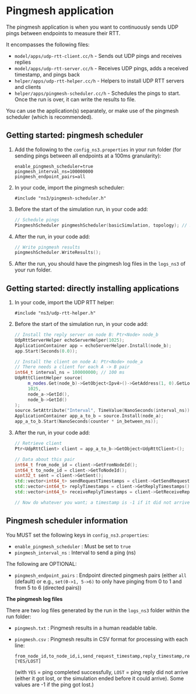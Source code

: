 # Pingmesh application

The pingmesh application is when you want to continuously sends UDP pings between endpoints to measure their RTT. 

It encompasses the following files:

* `model/apps/udp-rtt-client.cc/h` - Sends out UDP pings and receives replies
* `model/apps/udp-rtt-server.cc/h` - Receives UDP pings, adds a received timestamp, and pings back
* `helper/apps/udp-rtt-helper.cc/h` - Helpers to install UDP RTT servers and clients
* `helper/apps/pingmesh-scheduler.cc/h` - Schedules the pings to start. Once the run is over, it can write the results to file.

You can use the application(s) separately, or make use of the pingmesh scheduler (which is recommended).


## Getting started: pingmesh scheduler

1. Add the following to the `config_ns3.properties` in your run folder (for sending pings between all endpoints at a 100ms granularity):

   ```
   enable_pingmesh_scheduler=true
   pingmesh_interval_ns=100000000
   pingmesh_endpoint_pairs=all
   ```

2. In your code, import the pingmesh scheduler:

   ```
   #include "ns3/pingmesh-scheduler.h"
   ```

3. Before the start of the simulation run, in your code add:

    ```c++
    // Schedule pings
    PingmeshScheduler pingmeshScheduler(basicSimulation, topology); // Requires enable_pingmesh_scheduler=true
    ```
   
4. After the run, in your code add:

    ```c++
    // Write pingmesh results
    pingmeshScheduler.WriteResults();
    ```

5. After the run, you should have the pingmesh log files in the `logs_ns3` of your run folder.


## Getting started: directly installing applications

1. In your code, import the UDP RTT helper:

   ```
   #include "ns3/udp-rtt-helper.h"
   ```
   
2. Before the start of the simulation run, in your code add:

   ```c++
   // Install the reply server on node B: Ptr<Node> node_b
   UdpRttServerHelper echoServerHelper(1025);
   ApplicationContainer app = echoServerHelper.Install(node_b);
   app.Start(Seconds(0.0));
   
   // Install the client on node A: Ptr<Node> node_a
   // There needs a client for each A -> B pair
   int64_t interval_ns = 100000000; // 100 ms
   UdpRttClientHelper source(
        m_nodes.Get(node_b)->GetObject<Ipv4>()->GetAddress(1, 0).GetLocal(),
        1025,
        node_a->GetId(),
        node_b->GetId() 
   );
   source.SetAttribute("Interval", TimeValue(NanoSeconds(interval_ns)));
   ApplicationContainer app_a_to_b = source.Install(node_a);
   app_a_to_b.Start(NanoSeconds(counter * in_between_ns));
   ```

3. After the run, in your code add:

   ```c++
   // Retrieve client
   Ptr<UdpRttClient> client = app_a_to_b->GetObject<UdpRttClient>();

   // Data about this pair
   int64_t from_node_id = client->GetFromNodeId();
   int64_t to_node_id = client->GetToNodeId();
   uint32_t sent = client->GetSent();
   std::vector<int64_t> sendRequestTimestamps = client->GetSendRequestTimestamps();
   std::vector<int64_t> replyTimestamps = client->GetReplyTimestamps();
   std::vector<int64_t> receiveReplyTimestamps = client->GetReceiveReplyTimestamps();
   
   // Now do whatever you want; a timestamp is -1 if it did not arrive (yet)
   ```


## Pingmesh scheduler information

You MUST set the following keys in `config_ns3.properties`:

* `enable_pingmesh_scheduler` : Must be set to `true`
* `pingmesh_interval_ns` : Interval to send a ping (ns)

The following are OPTIONAL:

* `pingmesh_endpoint_pairs` : Endpoint directed pingmesh pairs (either `all` (default) or e.g., `set(0->1, 5->6)` to only have pinging from 0 to 1 and from 5 to 6 (directed pairs))

**The pingmesh log files**

There are two log files generated by the run in the `logs_ns3` folder within the run folder:

* `pingmesh.txt` : Pingmesh results in a human readable table.
* `pingmesh.csv` : Pingmesh results in CSV format for processing with each line:

   ```
   from_node_id,to_node_id,i,send_request_timestamp,reply_timestamp,receive_reply_timestamp,latency_to_there_ns,latency_from_there_ns,rtt_ns,[YES/LOST]
   ```
  
  (with `YES` = ping completed successfully, `LOST` = ping reply did not arrive (either it got 
  lost, or the simulation ended before it could arrive). Some values are -1 if the ping got lost.)

